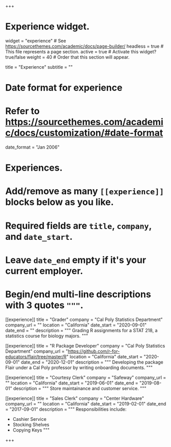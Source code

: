 +++
# Experience widget.
widget = "experience"  # See https://sourcethemes.com/academic/docs/page-builder/
headless = true  # This file represents a page section.
active = true  # Activate this widget? true/false
weight = 40  # Order that this section will appear.

title = "Experience"
subtitle = ""

# Date format for experience
#   Refer to https://sourcethemes.com/academic/docs/customization/#date-format
date_format = "Jan 2006"

# Experiences.
#   Add/remove as many `[[experience]]` blocks below as you like.
#   Required fields are `title`, `company`, and `date_start`.
#   Leave `date_end` empty if it's your current employer.
#   Begin/end multi-line descriptions with 3 quotes `"""`.

[[experience]]
  title = "Grader"
  company = "Cal Poly Statistics Department"
  company_url = ""
  location = "California"
  date_start = "2020-09-01"
  date_end = ""
  description = """
  Grading R assignments for a STAT 218, a statistics course for biology majors.
  """

[[experience]]
  title = "R Package Developer"
  company = "Cal Poly Statistics Department"
  company_url = "https://github.com/r-for-educators/flair/tree/master/R"
  location = "California"
  date_start = "2020-09-01"
  date_end = "2020-12-01"
  description = """
  Developing the package Flair under a Cal Poly professor by writing onboarding documents.
  """


[[experience]]
  title = "Courtesy Clerk"
  company = "Safeway"
  company_url = ""
  location = "California"
  date_start = "2019-06-01"
  date_end = "2019-08-01"
  description = """
  Store maintainance and customer service.
  """

[[experience]]
  title = "Sales Clerk"
  company = "Center Hardware"
  company_url = ""
  location = "California"
  date_start = "2019-02-01"
  date_end = "2017-09-01"
  description = """
  Responsibilities include:
  
  * Cashier Service
  * Stocking Shelves
  * Copying Keys
  """

+++
